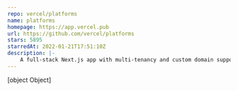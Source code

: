 ```yaml
---
repo: vercel/platforms
name: platforms
homepage: https://app.vercel.pub
url: https://github.com/vercel/platforms
stars: 5895
starredAt: 2022-01-21T17:51:10Z
description: |-
    A full-stack Next.js app with multi-tenancy and custom domain support. Built with Next.js App Router and the Vercel Domains API.
---
```


[object Object]
